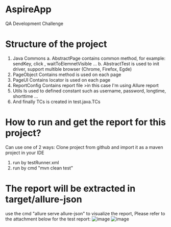# AspireApp
QA Development Challenge
# Structure of the project 
1. Java Commons 
a. AbstractPage contains common method, for example: sendKey, click , waitToElemnetVisible ...
b. AbstractTest is used to init driver, support multible browser (Chrome, Firefox, Egde)
2. PageObject
Contains method is used on each page
3. PageUI
Contains locator is used on each page
4. ReportConfig
Contains report file >in this case I'm using Allure report
5. Utils
Is used to defined constant such as username, password, longtime, shorttime ...
6. And finally TCs is created in test.java.TCs 
# How to run and get the report for this project?
Can use one of 2 ways:
Clone project from github and import it as a maven project in your IDE
1. run by testRunner.xml 
2. run by cmd "mvn clean test"
# The report will be extracted in target/allure-json
use the cmd "allure serve allure-json" to visualize the report,
Please refer to the attachment below for the test report:
![image](https://user-images.githubusercontent.com/74232108/162586029-5e91ced0-ab63-4ec1-b78e-66c354da33b2.png)
![image](https://user-images.githubusercontent.com/74232108/162586053-f835e86f-7922-4858-83c2-70bd107661d5.png)
